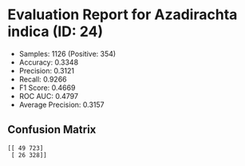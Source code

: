 # Evaluation Report for Azadirachta indica (ID: 24)
- Samples: 1126 (Positive: 354)
- Accuracy: 0.3348
- Precision: 0.3121
- Recall: 0.9266
- F1 Score: 0.4669
- ROC AUC: 0.4797
- Average Precision: 0.3157

## Confusion Matrix
```
[[ 49 723]
 [ 26 328]]
```
